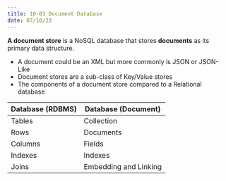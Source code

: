 ```yaml
---
title: 10-03 Document Database
date: 07/10/23
---
```


**A document store** is a NoSQL database that stores **documents** as its primary data structure.

* A document could be an XML but more commonly is JSON or JSON-Like
* Document stores are a sub-class of Key/Value stores
* The components of a document store compared to a Relational database

|Database (RDBMS)|Database (Document)|
|----------------|-------------------|
|Tables|Collection|
|Rows|Documents|
|Columns|Fields|
|Indexes|Indexes|
|Joins|Embedding and Linking|
